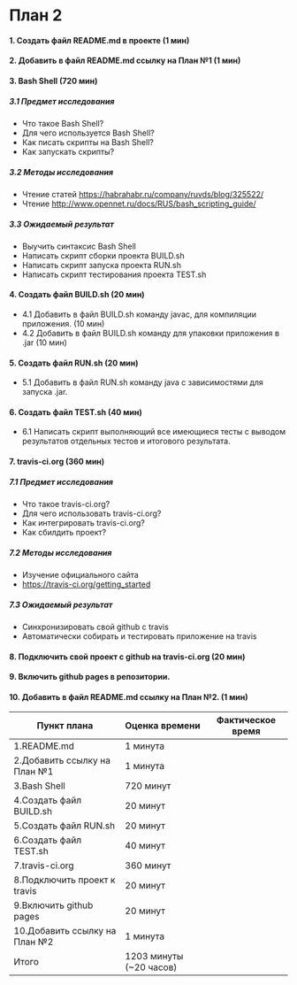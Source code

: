 # План 2
#### 1. Создать файл README.md в проекте (1 мин)
#### 2. Добавить в файл README.md ссылку на План №1 (1 мин)
#### 3. Bash Shell (720 мин)
##### 3.1 Предмет исследования
  + Что такое Bash Shell?
  + Для чего используется Bash Shell?
  + Как писать скрипты на Bash Shell?
  + Как запускать скрипты?
##### 3.2 Методы исследования
  +  Чтение статей https://habrahabr.ru/company/ruvds/blog/325522/
  + Чтение http://www.opennet.ru/docs/RUS/bash_scripting_guide/
##### 3.3 Ожидаемый результат
  + Выучить синтаксис Bash Shell
  + Написать скрипт сборки проекта BUILD.sh
  + Написать скрипт запуска проекта RUN.sh
  + Написать скрипт тестирования проекта TEST.sh
#### 4. Создать файл BUILD.sh (20 мин)
  - 4.1 Добавить в файл BUILD.sh команду javac, для компиляции приложения. (10 мин)
  - 4.2 Добавить в файл BUILD.sh команду для упаковки приложения в .jar (10 мин)
#### 5. Создать файл RUN.sh (20 мин)
  - 5.1 Добавить в файл RUN.sh команду java  с зависимостями для запуска .jar.
#### 6. Создать файл TEST.sh (40 мин)
  - 6.1 Написать скрипт выполняющий все имеющиеся тесты с выводом результатов отдельных тестов и итогового результата.
#### 7. travis-ci.org (360 мин)
##### 7.1 Предмет исследования
  + Что такое travis-ci.org?
  + Для чего использовать travis-ci.org?
  + Как интегрировать travis-ci.org?
  + Как сбилдить проект?
##### 7.2 Методы исследования
  + Изучение официального сайта
  + https://travis-ci.org/getting_started
##### 7.3 Ожидаемый результат
  + Синхронизировать свой github с travis
  + Автоматически собирать и тестировать приложение на travis
#### 8. Подключить свой проект с github  на travis-ci.org (20 мин)
#### 9. Включить github pages в репозитории.
#### 10. Добавить в файл README.md ссылку на План №2. (1 мин)

| Пункт плана                         | Оценка времени                | Фактическое время        |
|-------------------------------------|-------------------------------|--------------------------|
| 1.README.md			      |  1 минута                    | 	                 |
| 2.Добавить ссылку на План №1	                      |  1 минута                     | 	                 |
| 3.Bash Shell                 |  720 минут                       | 	                 |
| 4.Создать файл BUILD.sh      |  20 минут                     |   	                 |
| 5.Создать файл RUN.sh      |  20 минут                       | 	                 |
| 6.Создать файл TEST.sh  |  40 минут                     | 	                 |
| 7.travis-ci.org               |  360 минут                     | 	                 |
| 8.Подключить проект к travis               |  20 минут                     | 	                 |
| 9.Включить github pages              |  20 минут                     | 	                 |
| 10.Добавить ссылку на План №2                | 1 минута                     | 	                 |
| Итого                               |  1203 минуты (~20 часов)		      | 			 |

